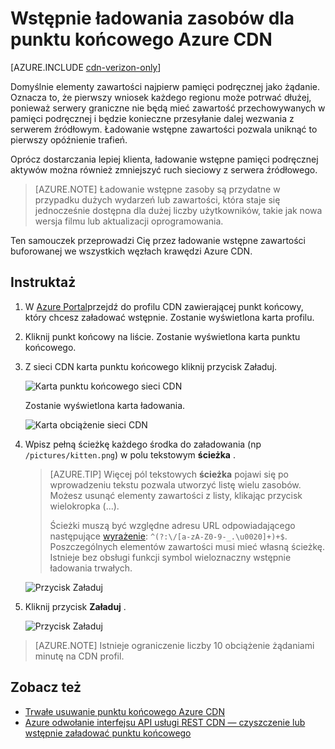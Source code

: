 <properties
    pageTitle="Wstępnie ładowania zasobów dla punktu końcowego Azure CDN | Microsoft Azure"
    description="Dowiedz się, jak wstępnie ładowanie zawartości pamięci podręcznej na punkt końcowy CDN."
    services="cdn"
    documentationCenter=""
    authors="camsoper"
    manager="erikre"
    editor=""/>

<tags
    ms.service="cdn"
    ms.workload="tbd"
    ms.tgt_pltfrm="na"
    ms.devlang="na"
    ms.topic="article"
    ms.date="07/28/2016"
    ms.author="casoper"/>

# <a name="pre-load-assets-on-an-azure-cdn-endpoint"></a>Wstępnie ładowania zasobów dla punktu końcowego Azure CDN

[AZURE.INCLUDE [cdn-verizon-only](../../includes/cdn-verizon-only.md)]

Domyślnie elementy zawartości najpierw pamięci podręcznej jako żądanie. Oznacza to, że pierwszy wniosek każdego regionu może potrwać dłużej, ponieważ serwery graniczne nie będą mieć zawartość przechowywanych w pamięci podręcznej i będzie konieczne przesyłanie dalej wezwania z serwerem źródłowym. Ładowanie wstępne zawartości pozwala uniknąć to pierwszy opóźnienie trafień.

Oprócz dostarczania lepiej klienta, ładowanie wstępne pamięci podręcznej aktywów można również zmniejszyć ruch sieciowy z serwera źródłowego.

> [AZURE.NOTE] Ładowanie wstępne zasoby są przydatne w przypadku dużych wydarzeń lub zawartości, która staje się jednocześnie dostępna dla dużej liczby użytkowników, takie jak nowa wersja filmu lub aktualizacji oprogramowania.

Ten samouczek przeprowadzi Cię przez ładowanie wstępne zawartości buforowanej we wszystkich węzłach krawędzi Azure CDN.

## <a name="walkthrough"></a>Instruktaż

1. W [Azure Portal](https://portal.azure.com)przejdź do profilu CDN zawierającej punkt końcowy, który chcesz załadować wstępnie.  Zostanie wyświetlona karta profilu.

2. Kliknij punkt końcowy na liście.  Zostanie wyświetlona karta punktu końcowego.

3. Z sieci CDN karta punktu końcowego kliknij przycisk Załaduj.

    ![Karta punktu końcowego sieci CDN](./media/cdn-preload-endpoint/cdn-endpoint-blade.png)

    Zostanie wyświetlona karta ładowania.

    ![Karta obciążenie sieci CDN](./media/cdn-preload-endpoint/cdn-load-blade.png)

4. Wpisz pełną ścieżkę każdego środka do załadowania (np `/pictures/kitten.png`) w polu tekstowym **ścieżka** .

    > [AZURE.TIP] Więcej pól tekstowych **ścieżka** pojawi się po wprowadzeniu tekstu pozwala utworzyć listę wielu zasobów.  Możesz usunąć elementy zawartości z listy, klikając przycisk wielokropka (...).
    >
    > Ścieżki muszą być względne adresu URL odpowiadającego następujące [wyrażenie](https://msdn.microsoft.com/library/az24scfc.aspx): `^(?:\/[a-zA-Z0-9-_.\u0020]+)+$`.  Poszczególnych elementów zawartości musi mieć własną ścieżkę.  Istnieje bez obsługi funkcji symbol wieloznaczny wstępnie ładowania trwałych.

    ![Przycisk Załaduj](./media/cdn-preload-endpoint/cdn-load-paths.png)

5. Kliknij przycisk **Załaduj** .

    ![Przycisk Załaduj](./media/cdn-preload-endpoint/cdn-load-button.png)

> [AZURE.NOTE] Istnieje ograniczenie liczby 10 obciążenie żądaniami minutę na CDN profil.

## <a name="see-also"></a>Zobacz też
- [Trwałe usuwanie punktu końcowego Azure CDN](cdn-purge-endpoint.md)
- [Azure odwołanie interfejsu API usługi REST CDN — czyszczenie lub wstępnie załadować punktu końcowego](https://msdn.microsoft.com/library/mt634451.aspx)
